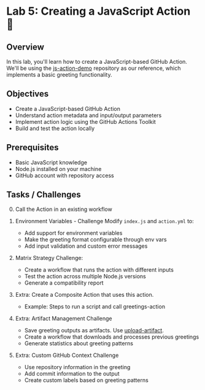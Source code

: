 # Lab 5: Creating a JavaScript Action 🚀

## Overview

In this lab, you'll learn how to create a JavaScript-based GitHub Action. We'll be using the [js-action-demo](https://github.com/renan-alm/js-action-demo) repository as our reference, which implements a basic greeting functionality.

## Objectives

- Create a JavaScript-based GitHub Action
- Understand action metadata and input/output parameters
- Implement action logic using the GitHub Actions Toolkit
- Build and test the action locally

## Prerequisites

- Basic JavaScript knowledge
- Node.js installed on your machine
- GitHub account with repository access

## Tasks / Challenges

0. Call the Action in an existing workflow

1. Environment Variables - Challenge Modify `index.js` and `action.yml` to:
    - Add support for environment variables
    - Make the greeting format configurable through env vars
    - Add input validation and custom error messages

2. Matrix Strategy Challenge:
    - Create a workflow that runs the action with different inputs
    - Test the action across multiple Node.js versions
    - Generate a compatibility report

3. Extra: Create a Composite Action that uses this action. 
    - Example: Steps to run a script and call greetings-action

4. Extra: Artifact Management Challenge
    - Save greeting outputs as artifacts. Use [upload-artifact](https://github.com/actions/upload-artifact).
    - Create a workflow that downloads and processes previous greetings
    - Generate statistics about greeting patterns

5. Extra: Custom GitHub Context Challenge
    - Use repository information in the greeting
    - Add commit information to the output
    - Create custom labels based on greeting patterns
